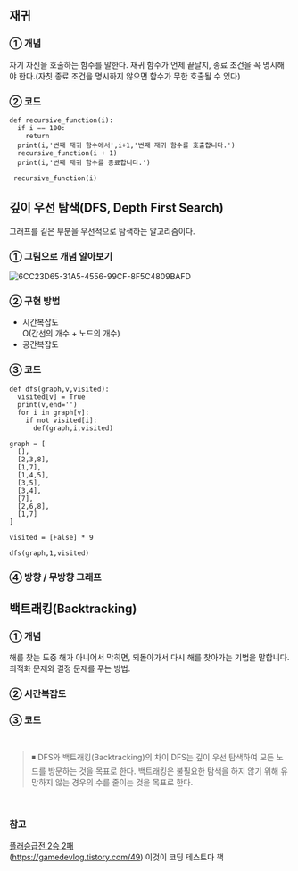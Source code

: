 ## 재귀

### ① 개념
자기 자신을 호출하는 함수를 말한다.
재귀 함수가 언제 끝날지, 종료 조건을 꼭 명시해야 한다.(자칫 종료 조건을 명시하지 않으면 함수가 무한 호출될 수 있다)
### ② 코드
```
def recursive_function(i):
  if i == 100: 
    return 
  print(i,'번째 재귀 함수에서',i+1,'번째 재귀 함수를 호출합니다.')
  recursive_function(i + 1)
  print(i,'번째 재귀 함수를 종료합니다.')
  
 recursive_function(i)
```

##  깊이 우선 탐색(DFS, Depth First Search)
그래프를 깉은 부분을 우선적으로 탐색하는 알고리즘이다.
### ① 그림으로 개념 알아보기
![6CC23D65-31A5-4556-99CF-8F5C4809BAFD](https://user-images.githubusercontent.com/70764912/137519914-b0e2af2e-2775-461f-8c68-ebe376c4fe95.jpeg)

### ② 구현 방법
- 시간복잡도   
  O(간선의 개수 + 노드의 개수)
- 공간복잡도

### ③ 코드
```
def dfs(graph,v,visited):
  visited[v] = True
  print(v,end='')
  for i in graph[v]:
    if not visited[i]:
      def(graph,i,visited)
      
graph = [
  [],
  [2,3,8],
  [1,7],
  [1,4,5],
  [3,5],
  [3,4],
  [7],
  [2,6,8],
  [1,7]
]

visited = [False] * 9

dfs(graph,1,visited)

```
### ④ 방향 / 무방향 그래프


##  백트래킹(Backtracking)
### ① 개념
해를 찾는 도중 해가 아니어서 막히면, 되돌아가서 다시 해를 찾아가는 기법을 말합니다. 최적화 문제와 결정 문제를 푸는 방법.
### ② 시간복잡도

### ③ 코드
```


```
> ◾ DFS와 백트래킹(Backtracking)의 차이
DFS는 깊이 우선 탐색하여 모든 노드를 방문하는 것을 목표로 한다.
백트래킹은 불필요한 탐색을 하지 않기 위해 유망하지 않는 경우의 수를 줄이는 것을 목표로 한다.

</br>

### 참고
[플래승급전 2승 2패](https://github.com/Newon-universe/Algorithm_study)  
(https://gamedevlog.tistory.com/49)
이것이 코딩 테스트다 책  
